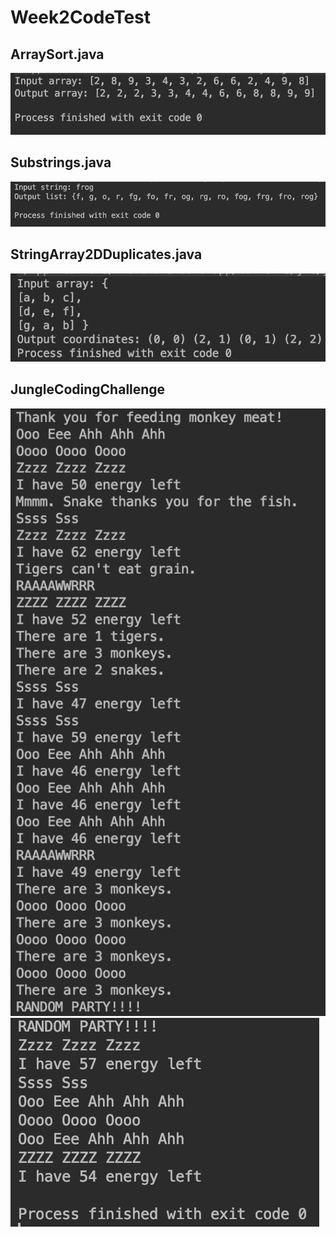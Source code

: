 # Week2CodeTest

## ArraySort.java

![](IntArraySort.png)

## Substrings.java

![](substringFinder.png)

## StringArray2DDuplicates.java

![](2DarrayDuplicates.png)

## JungleCodingChallenge

![](jungle.png) ![](jungle2.png)

